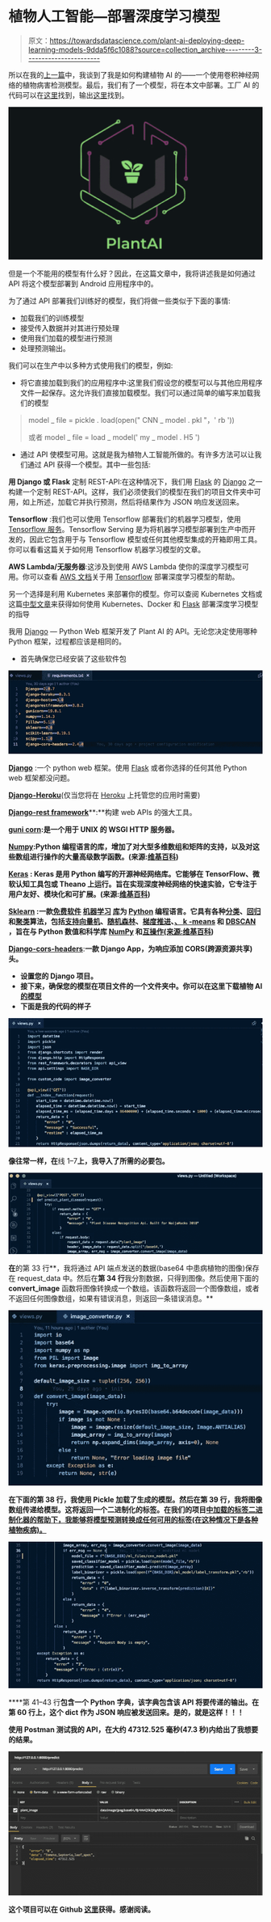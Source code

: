 # 植物人工智能—部署深度学习模型

> 原文：<https://towardsdatascience.com/plant-ai-deploying-deep-learning-models-9dda5f6c1088?source=collection_archive---------3----------------------->

所以在我的[上一篇](https://medium.com/@tairuoluwafemi09/plant-ai-plant-disease-detection-using-convolutional-neural-network-9b58a96f2289)中，我谈到了我是如何构建植物 AI 的——一个使用卷积神经网络的植物病害检测模型。最后，我们有了一个模型，将在本文中部署。工厂 AI 的代码可以在[这里](https://www.kaggle.com/emmarex/plant-disease-detection-using-keras)找到，输出[这里](https://www.kaggle.com/emmarex/plant-disease-detection-using-keras/output)找到。

![](img/c162ac8cbb0206da0e0358ad51a7deef.png)

但是一个不能用的模型有什么好？因此，在这篇文章中，我将讲述我是如何通过 API 将这个模型部署到 Android 应用程序中的。

为了通过 API 部署我们训练好的模型，我们将做一些类似于下面的事情:

*   加载我们的训练模型
*   接受传入数据并对其进行预处理
*   使用我们加载的模型进行预测
*   处理预测输出。

我们可以在生产中以多种方式使用我们的模型，例如:

*   将它直接加载到我们的应用程序中:这里我们假设您的模型可以与其他应用程序文件一起保存。这允许我们直接加载模型。我们可以通过简单的编写来加载我们的模型

> model _ file = pickle . load(open(" CNN _ model . pkl "，' rb '))
> 
> 或者 model _ file = load _ model(' my _ model . H5 ')

*   通过 API 使模型可用。这就是我为植物人工智能所做的。有许多方法可以让我们通过 API 获得一个模型。其中一些包括:

**用 Django 或 Flask** 定制 REST-API:在这种情况下，我们用 [Flask](http://flask.pocoo.org/) 的 [Django](https://www.djangoproject.com/) 之一构建一个定制 REST-API。这样，我们必须使我们的模型在我们的项目文件夹中可用，如上所述，加载它并执行预测，然后将结果作为 JSON 响应发送回来。

**Tensorflow** :我们也可以使用 Tensorflow 部署我们的机器学习模型，使用 [Tensorflow 服务](https://www.tensorflow.org/serving/)。Tensorflow Serving 是为将机器学习模型部署到生产中而开发的，因此它包含用于与 Tensorflow 模型或任何其他模型集成的开箱即用工具。你可以看看这篇关于如何用 Tensorflow 机器学习模型的文章。

**AWS Lambda/无服务器**:这涉及到使用 AWS Lambda 使你的深度学习模型可用。你可以查看 [AWS 文档](https://aws.amazon.com/blogs/machine-learning/how-to-deploy-deep-learning-models-with-aws-lambda-and-tensorflow/)关于用 [Tensorflow](https://www.tensorflow.org/) 部署深度学习模型的帮助。

另一个选择是利用 Kubernetes 来部署你的模型。你可以查阅 Kubernetes 文档或这篇[中型文章](https://medium.com/analytics-vidhya/deploy-your-first-deep-learning-model-on-kubernetes-with-python-keras-flask-and-docker-575dc07d9e76)来获得如何使用 Kubernetes、Docker 和 [Flask](http://flask.pocoo.org/) 部署深度学习模型的指导

我用 [Django](https://www.djangoproject.com/) — Python Web 框架开发了 Plant AI 的 API。无论您决定使用哪种 Python 框架，过程都应该是相同的。

*   首先确保您已经安装了这些软件包

![](img/24466ac7e4a949e46f88a2c4ff1a9818.png)

[**Django**](https://www.djangoproject.com/) :一个 python web 框架。使用 [Flask](http://flask.pocoo.org/) 或者你选择的任何其他 Python web 框架都没问题。

[**Django-Heroku**](https://github.com/heroku/django-heroku)(仅当您将在 [Heroku](https://www.heroku.com/) 上托管您的应用时需要)

[**Django-rest framework**](https://www.django-rest-framework.org/)**:**构建 web APIs 的强大工具。

[**guni corn**](https://gunicorn.org/)**:是一个用于 UNIX 的 WSGI HTTP 服务器。**

**[**Numpy**](http://www.numpy.org/):Python 编程语言的库，增加了对大型多维数组和矩阵的支持，以及对这些数组进行操作的大量高级数学函数。(来源:[维基百科](https://en.wikipedia.org/wiki/Scikit-learn))**

**[**Keras**](https://keras.io/) : Keras 是用 Python 编写的开源神经网络库。它能够在 TensorFlow、微软认知工具包或 Theano 上运行。旨在实现深度神经网络的快速实验，它专注于用户友好、模块化和可扩展。(来源:[维基百科](https://en.wikipedia.org/wiki/Scikit-learn))**

**[**Sklearn**](https://scikit-learn.org/stable/) :一款[免费软件](https://en.wikipedia.org/wiki/Free_software) [机器学习](https://en.wikipedia.org/wiki/Machine_learning) [库](https://en.wikipedia.org/wiki/Library_(computing))为 [Python](https://en.wikipedia.org/wiki/Python_(programming_language)) 编程语言。它具有各种[分类](https://en.wikipedia.org/wiki/Statistical_classification)、[回归](https://en.wikipedia.org/wiki/Regression_analysis)和[聚类](https://en.wikipedia.org/wiki/Cluster_analysis)算法，包括[支持向量机](https://en.wikipedia.org/wiki/Support_vector_machine)、[随机森林](https://en.wikipedia.org/wiki/Random_forests)、[梯度推进](https://en.wikipedia.org/wiki/Gradient_boosting)、[、 k -means](https://en.wikipedia.org/wiki/K-means_clustering) 和 [DBSCAN](https://en.wikipedia.org/wiki/DBSCAN) ，旨在与 Python 数值和科学库 [NumPy](https://en.wikipedia.org/wiki/NumPy) 和[互操作(来源:](https://en.wikipedia.org/wiki/SciPy)[维基百科](https://en.wikipedia.org/wiki/Scikit-learn))**

**[**Django-cors-headers**](https://github.com/ottoyiu/django-cors-headers)**:**一款 Django App，为响应添加 CORS(跨源资源共享)头。**

*   **设置您的 Django 项目。**
*   **接下来，确保您的模型在项目文件的一个文件夹中。你可以在这里下载植物 AI [的模型](https://www.kaggle.com/emmarex/plant-disease-detection-using-keras/output)**
*   **下面是我的代码的样子**

**![](img/5ecfec16fadd14b2caf18065d608ca3e.png)**

**像往常一样，在**线 1–7**上，我导入了所需的必要包。**

**![](img/1aa4adb2a0610621770b6755e1552dfd.png)**

**在**的第 33 行**，我将通过 API 端点发送的数据(base64 中患病植物的图像)保存在 request_data 中。然后在**第 34 行**我分割数据，只得到图像。然后使用下面的 **convert_image** 函数将图像转换成一个数组。该函数将返回一个图像数组，或者不返回任何图像数组，如果有错误消息，则返回一条错误消息。**

**![](img/80dbf243197bc2e642a29a8dbd296d21.png)**

**在下面的第 38 行，我使用 Pickle 加载了生成的模型。然后在第 39 行，我将图像数组传递给模型。这将返回一个二进制化的标签。在我们的项目[中加载的标签二进制化器的帮助下，我能够将模型预测转换成任何可用的标签(在这种情况下是各种植物疾病)。](https://www.kaggle.com/emmarex/plant-disease-detection-using-keras/output)**

**![](img/0e50e8410bf25b80aa877f15e7c40ae1.png)**

****第 41–43 行**包含一个 Python 字典，该字典包含该 API 将要传递的输出。在第 60 行上，这个 dict 作为 JSON 响应被发送回来。是的，就是这样！！！**

**使用 Postman 测试我的 API，在大约 47312.525 毫秒(47.3 秒)内给出了我想要的结果。**

**![](img/ae16bc5e5af6ca67c22bc74e144c71da.png)**

**这个项目可以在 Github [这里](https://github.com/Emmarex/naijahacks-fort-API)获得。感谢阅读。**